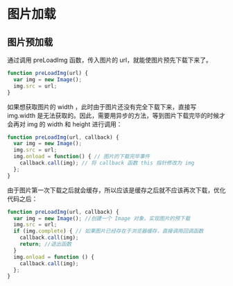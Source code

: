 # 图片加载

## 图片预加载
通过调用 preLoadImg 函数，传入图片的 url，就能使图片预先下载下来了。

``` js
function preLoadImg(url) { 
  var img = new Image(); 
  img.src = url; 
} 
```

如果想获取图片的 width ，此时由于图片还没有完全下载下来，直接写 img.width 是无法获取的。因此，需要用异步的方法，等到图片下载完毕的时候才会再对 img 的 width 和 height 进行调用：

``` js
function preLoadImg(url, callback) { 
  var img = new Image(); 
  img.src = url; 
  img.onload = function() { // 图片的下载完毕事件 
    callback.call(img); // 将 callback 函数 this 指针修改为 img
  }; 
} 
```

由于图片第一次下载之后就会缓存，所以应该是缓存之后就不应该再次下载，优化代码之后：

```js
function preLoadImg(url, callback) { 
  var img = new Image(); //创建一个 Image 对象，实现图片的预下载 
  img.src = url; 
  if (img.complete) { // 如果图片已经存在于浏览器缓存，直接调用回调函数 
    callback.call(img); 
    return; //退出函数
  } 
  img.onload = function () {
    callback.call(img); 
  }; 
}
```



